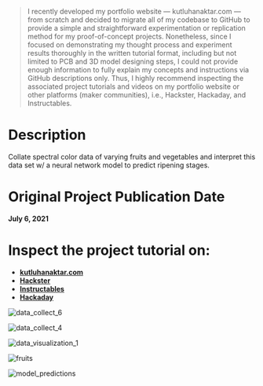 > I recently developed my portfolio website — kutluhanaktar.com — from scratch and decided to migrate all of my codebase to GitHub to provide a simple and straightforward experimentation or replication method for my proof-of-concept projects. Nonetheless, since I focused on demonstrating my thought process and experiment results thoroughly in the written tutorial format, including but not limited to PCB and 3D model designing steps, I could not provide enough information to fully explain my concepts and instructions via GitHub descriptions only. Thus, I highly recommend inspecting the associated project tutorials and videos on my portfolio website or other platforms (maker communities), i.e., Hackster, Hackaday, and Instructables.

# Description

Collate spectral color data of varying fruits and vegetables and interpret this data set w/ a neural network model to predict ripening stages.

# Original Project Publication Date

**July 6, 2021**

# Inspect the project tutorial on:

- **[kutluhanaktar.com](https://www.kutluhanaktar.com/projects/Vegetables_and_Fruits_Ripeness_Detection_by_Color_w_TensorFlow/)**
- **[Hackster](https://www.hackster.io/kutluhan-aktar/vegetables-and-fruits-ripeness-detection-by-color-w-tf-041f92)**
- **[Instructables](https://www.instructables.com/Vegetables-and-Fruits-Ripeness-Detection-by-Color-/)**
- **[Hackaday](https://hackaday.io/project/180665-vegetables-and-fruits-ripeness-detection-by-color)**

![data_collect_6](https://github.com/user-attachments/assets/ad4e302d-fbaa-4102-b6e2-2f9c97a40cd3)

![data_collect_4](https://github.com/user-attachments/assets/70b39bac-e0a0-429f-8cab-912e7f1a0ba4)

![data_visualization_1](https://github.com/user-attachments/assets/8b8c0d99-069c-4cbd-a3b8-22ee95456fec)

![fruits](https://github.com/user-attachments/assets/40ab6640-de0c-4cbd-ac9a-357698b90867)

![model_predictions](https://github.com/user-attachments/assets/574997ef-44c7-4b4f-b021-d32e1b656746)
